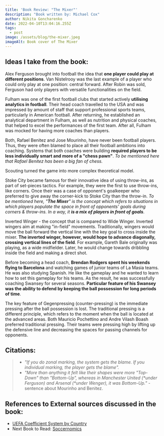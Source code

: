 ```yaml
---
title: 'Book Review: "The Mixer"'
description: "Book written by: Michael Cox"
author: Nikita Goncharenko
date: 2022-04-10T13:04:16.255Z
tags:
  - post
image: /assets/blog/the-mixer.jpeg
imageAlt: Book cover of The Mixer
---
```

## Ideas I take from the book:

Alex Ferguson brought into football the idea that **one player could play at different positions**. Van Nistelrooy was the last example of a player who could only play at one position: central forward. After Robin was sold, Ferguson had only players with versatile functionalities on the field.

Fulham was one of the first football clubs that started actively **utilising analytics in football**. Their head coach travelled to the USA and was impressed by amount of staff that support professional sports teams, particularly in American football. After returning, he established an analytical department in Fulham, as well as nutrition and physical coaches, that helped to excel the performances of the first team. After all, Fulham was mocked for having more coaches than players.

Both, Rafael Benitez and Jose Mourinho, have never been football players. Thus, they were often blamed to place all their football ambitions into coaching. Systems that both coaches were building **required players to be less individually smart and more of a "chess pawn"**. *To be mentioned here that Rafael Benitez has been a big fan of chess.*

Scouting turned the game into more complex theoretical model.

Stoke City became famous for their innovative idea of using throw-ins, as part of set-pieces tactics. For example, they were the first to use throw-ins, like corners. Once their was a case of opponent's goalkeeper who preferred to give away the corner-kick to Stoke City than the throw-in. *To be mentioned here, "**The Mixer**" is the concept which refers to situations in which players populate the space in front of opponents' goals during corners & throw-ins. In a way, it **is a mix of players in front of goals**.*

Inverted Winger - the concept that is compared to Wide Winger. Inverted wingers aim at making "in-field" movements. Traditionally, wingers would move the ball forward the vertical line with the key goal to cross inside the mixer. **The inverted winger, however, would hope to advance diagonally, crossing vertical lines of the field**. For example, Gareth Bale originally was playing, as a wide midfielder. Later, he would change towards dribbling inside the field and making a direct shot.

Before becoming a head coach, **Brendan Rodgers spent his weekends flying to Barcelona** and watching games of junior teams of La Masia teams. He was also studying Spanish. He like the gameplay and he wanted to learn how to set this gameplay for his teams. As the result, he was successfully coaching Swansey for several seasons. **Particular feature of his Swansey was the ability to defend by keeping the ball possession for long periods of time**.

The key feature of Gegenpressing (counter-pressing) is the immediate pressing after the ball possession is lost. The traditional pressing is a different principle, which refers to the moment when the ball is located at the advanced areas. Both Mauricio Pochettino and Andre Vilash Boash preferred traditional pressing. Their teams were pressing high by lifting up the defensive line and decreasing the spaces for passing channels for opponents.

## Citations:

> * *"If you do zonal marking, the system gets the blame. If you individual marking, the player gets the blame".*
> * *"More than anything it felt like their shapes were more "Top-Down" than "Bottom-Up", whereas in Manchester United (\*under Ferguson) and Arsenal (\*under Wenger), it was Bottom-Up."* - sentence about Mourinho and Benitez. 

## References to External sources discussed in the book:

* [UEFA Coefficient System by Country](https://www.uefa.com/nationalassociations/uefarankings/country/#/yr/2022)
* Next Book to Read: [Soccernomics](https://www.goodreads.com/book/show/6617185-soccernomics)